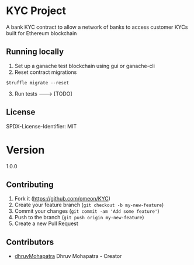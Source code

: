 
# KYC Project

A bank KYC contract to allow a network of banks to access customer KYCs built for Ethereum blockchain

## Running locally

1. Set up a ganache test blockchain using gui or ganache-cli
2. Reset contract migrations 

```
$truffle migrate --reset 
```

3. Run tests ---> [TODO]


## License

SPDX-License-Identifier: MIT 

# Version

1.0.0

## Contributing

1. Fork it (<https://github.com/omeon/KYC>)
2. Create your feature branch (`git checkout -b my-new-feature`)
3. Commit your changes (`git commit -am 'Add some feature'`)
4. Push to the branch (`git push origin my-new-feature`)
5. Create a new Pull Request

## Contributors
- [dhruvMohapatra](https://github.com/omeon) Dhruv Mohapatra - Creator
